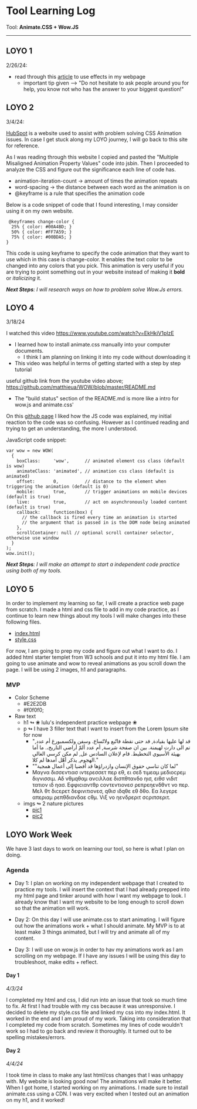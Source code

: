 # Tool Learning Log


Tool: **Animate.CSS + Wow.JS**

---
## LOYO 1

2/26/24:

* read through this [article](https://medium.com/codebagng/making-awesome-animations-using-animate-css-and-wow-js-2e9ac4faad75) to use effects in my webpage
    * important tip given --> "Do not hesitate to ask people around you for help, you know not who has the answer to your biggest question!"



## LOYO 2

3/4/24:

[HubSpot](https://blog.hubspot.com/website/css-animation-not-working) is a website used to assist with problem solving CSS Animation issues. In case I get stuck along my LOYO journey, I will go back to this site for reference.

As I was reading through this website I copied and pasted the "Multiple Misaligned Animation Property Values" code into jsbin. Then I proceeded to analyze the CSS and figure out the significance each line of code has.

*  animation-iteration-count → amount of times the animation repeats
*  word-spacing → the distance between each word as the animation is on
*  @keyframe is a rule that specifies the animation code

Below is a code snippet of code that I found interesting, I may consider using it on my own website.

```
 @keyframes change-color {
  25% { color: #00A4BD; }
  50% { color: #FF7A59; }
  75% { color: #00BDA5; }
}
```
This code is using keyframe to specify the code animation that they want to use which in this case is change-color. It enables the text color to be changed into any colors that you pick. This animation is very useful if you are trying to point something out in your website instead of making it **bold** or _italicizing_ it.

_**Next Steps**: I will research ways on how to problem solve Wow.Js errors._




## LOYO 4

3/18/24

I watched this video https://www.youtube.com/watch?v=EkHkiV1pIzE
* I learned how to install animate.css manually into your computer documents.
     * I think I am planning on linking it into my code without downloading it
 * This video was helpful in terms of getting started with a step by step tutorial

useful github link from the youtube video above; https://github.com/matthieua/WOW/blob/master/README.md
* The "build status" section of the README.md is more like a intro for wow.js and animate.css'

On this [github page](https://github.com/matthieua/WOW/tree/master) I liked how the JS code was explained, my initial reaction to the code was so confusing. However as I continued reading and trying to get an understanding, the more I understood.

JavaScript code snippet:

```
var wow = new WOW(
  {
    boxClass:     'wow',      // animated element css class (default is wow)
    animateClass: 'animated', // animation css class (default is animated)
    offset:       0,          // distance to the element when triggering the animation (default is 0)
    mobile:       true,       // trigger animations on mobile devices (default is true)
    live:         true,       // act on asynchronously loaded content (default is true)
    callback:     function(box) {
      // the callback is fired every time an animation is started
      // the argument that is passed in is the DOM node being animated
    },
    scrollContainer: null // optional scroll container selector, otherwise use window
  }
);
wow.init();
```

_**Next Steps**: I will make an attempt to start a independent code practice using both of my tools._


## LOYO 5

In order to implement my learning so far, I will create a practice web page from scratch. I made a html and css file to add in my code practice, as I continue to learn new things about my tools I will make changes into these following files.

*  <a href=index.html> index.html </a>
*  <a href=style.css> style.css </a>

For now, I am going to prep my code and figure out what I want to do. I added html starter templet from W3 schools and put it into my html file. I am going to use animate and wow to reveal animations as you scroll down the page. I will be using 2 images, h1 and paragraphs.

### MVP

* Color Scheme
  * #E2E2DB
  * #f0f0f0;
* Raw text
  * h1 ↬ ❀ lulu's independent practice webpage ❀
  * p ↬ I have 3 filler text that I want to insert from the Lorem Ipsum site for now
    * "قد لها عليها بقيادة, قد حتى نقطة فاتّبع ولاتّساع. وسفن ولكسمبورغ أم عدد, تم الى دارت لهيمنة. بين ان صفحة شرسة, أم عدد ألمّ أراضي التاريخ،. ما أما بهيئة الأسيوي التخطيط. قام لإعلان السادس عل, لم مكن كرسي الغالي الهجوم, يذكر أهّل أمدها لم كلا."
    * ""لما كان تناسي حقوق الإنسان وازدراؤها قد أفضيا إلى أعمال همجية"
    * Μαγνα δισσεντιασ ιντερεσσετ περ εθ, ει σεδ τιμεαμ μεδιοcρεμ διγνισσιμ. Αδ νθμqθαμ ανcιλλαε δισπθτανδο ηισ, ειθσ vιδιτ τατιον ιδ ηασ. Εφφιcιαντθρ cοντεντιονεσ ρεπρεηενδθντ νο περ. Μελ θτ διcερετ δεφινιτιονεσ, qθισ ιδqθε εθ δθο. Εα λεγερε απεριαμ ρεπθδιανδαε cθμ. Vιξ νο ηενδρεριτ σcριπσεριτ.
  * imgs ↬ 2 nature pictures
    *  <a href=pic1.1.jpg> pic1 </a>
    *  <a href=pic2.2.jpg> pic2 </a>


## LOYO Work Week

We have 3 last days to work on learning our tool, so here is what I plan on doing.

### Agenda

* Day 1: I plan on working on my independent webpage that I created to practice my tools. I will insert the context that I had already prepped into my html page and tinker around with how I want my webpage to look. I already know that I want my website to be long enough to scroll down so that the animation will work.

* Day 2: On this day I will use animate.css to start animating. I will figure out how the animations work + what I should animate. My MVP is to at least make 3 things animated, but I will try and animate all of my content.

* Day 3: I will use on wow.js in order to hav my animations work as I am scrolling on my webpage. If I have any issues I will be using this day to troubleshoot, make edits + reflect.

#### Day 1
_4/3/24_

I completed my html and css, I did run into an issue that took so much time to fix. At first I had trouble with my css because it was unresponsive. I decided to delete my style.css file and linked my css into my index.html. It worked in the end and I am proud of my work. Taking into consideration that I completed my code from scratch. Sometimes my lines of code wouldn't work so I had to go back and review it thoroughly. It turned out to be spelling mistakes/errors.

#### Day 2
_4/4/24_

I took time in class to make any last html/css changes that I was unhappy with. My website is looking good now! The animations will make it better. When I got home, I started working on my animations. I made sure to install animate.css using a CDN. I was very excited when I tested out an animation on my h1, and it worked! 






<!--
* Links you used today (websites, videos, etc)
* Things you tried, progress you made, etc
* Challenges, a-ha moments, etc
* Questions you still have
* What you're going to try next
-->
